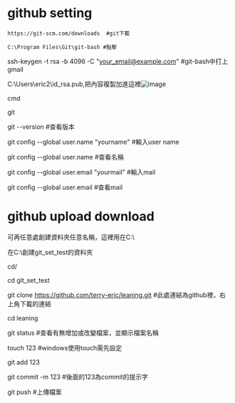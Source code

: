 # github setting

```https://git-scm.com/downloads  #git下載```

```C:\Program Files\Git\git-bash #點擊```

ssh-keygen -t rsa -b 4096 -C "your_email@example.com" #git-bash中打上gmail

C:\Users\eric2\id_rsa.pub,把內容複製加進這裡![image](https://user-images.githubusercontent.com/67619529/109429418-987bb980-7a36-11eb-8ec9-32c803c521da.png)

cmd 

git 

git --version #查看版本

git config --global user.name "yourname" #輸入user name

git config --global user.name #查看名稱

git config --global user.email "yourmail" #輸入mail

git config --global user.email #查看mail

# github upload download
可再任意處創建資料夾任意名稱，這裡用在C:\

在C:\創建git_set_test的資料夾

cd/

cd git_set_test

git clone https://github.com/terry-eric/leaning.git #此處連結為github裡，右上角下載的連結

cd leaning 

git status #查看有無增加或改變檔案，並顯示檔案名稱

touch 123 #windows使用touch需先設定

git add 123

git commit -m 123 #後面的123為commit的提示字

git push #上傳檔案
